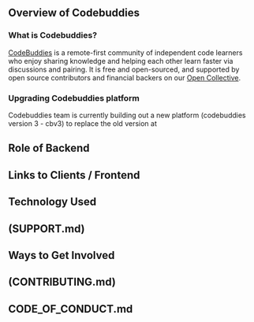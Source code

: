 [//]: <> (github.com/codebuddies/backend/)
## **Overview of Codebuddies**

### What is Codebuddies?
[CodeBuddies](https://codebuddies.org/) is a remote-first community of independent code learners who enjoy sharing knowledge and helping each other learn faster via discussions and pairing. It is free and open-sourced, and supported by open source contributors and financial backers on our [Open Collective](https://opencollective.com/codebuddies).

### Upgrading Codebuddies platform

Codebuddies team is currently building out a new platform (codebuddies version 3 - cbv3) to replace the old version at

## **Role of Backend**

## **Links to Clients / Frontend**

## **Technology Used**

## **(SUPPORT.md)**

## **Ways to Get Involved**

## **(CONTRIBUTING.md)**

## **CODE_OF_CONDUCT.md**
